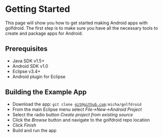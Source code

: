 Getting Started
===============

This page will show you how to get started making Android apps with golfdroid.
The first step is to make sure you have all the necessary tools to create and
package apps for Android.

Prerequisites
-------------

* Java SDK v1.5+
* Android SDK v1.0
* Eclipse v3.4+
* Android plugin for Eclipse

Building the Example App
------------------------

* Download the app: <code>git clone git@github.com:micha/golfdroid</code>
* From the main Eclipse menu select _File->New->Android Project_
* Select the radio button _Create project from existing source_
* Click the _Browse_ button and navigate to the golfdroid repo location
* Click _Finish_
* Build and run the app
